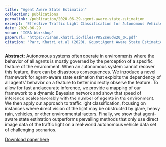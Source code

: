 ```yaml
---
title: "Agent Aware State Estimation"
collection: publications
permalink: /publication/2020-06-29-agent-aware-state-estimation
excerpt: 'Effective Traffic Light Classification for Autonomous Vehicles'
date: 2020-06-29
venue: 'ICRA Workshop'
paperurl: 'https://ishan.khatri.io/files/PKSZseudw20_CR.pdf'
citation: 'Parr, Khatri et.al (2020). &quot;Agent Aware State Estimation: Effective Traffic Light Classification for Autonomous Vehicles&quot; <i>ICRA 2020: Workshop on Sensing, Estimating and Understanding the Dynamic World</i>. 1(1).'
---
```

**Abstract:** Autonomous systems often operate in environments where the behavior of all agents is mostly governed by the perception of a specific feature of the environment. When an autonomous system cannot recover this feature, there can be disastrous consequences. We introduce a novel framework for agent-aware state estimation that exploits the dependency of all agents’ behavior on a feature to better indirectly observe the feature. To allow for fast and accurate inference, we provide a mapping of our framework to a dynamic Bayesian network and show that speed of inference scales favorably with the number of agents in the environment. We then apply our approach to traffic light classification, focusing on instances where direct vision of the light may be obstructed by glare, heavy rain, vehicles, or other environmental factors. Finally, we show that agent-aware state estimation outperforms prevailing methods that only use direct image data of the traffic light on a real-world autonomous vehicle data set of challenging scenarios.

[Download paper here](https://ishan.khatri.io/files/PKSZseudw20_CR.pdf)
